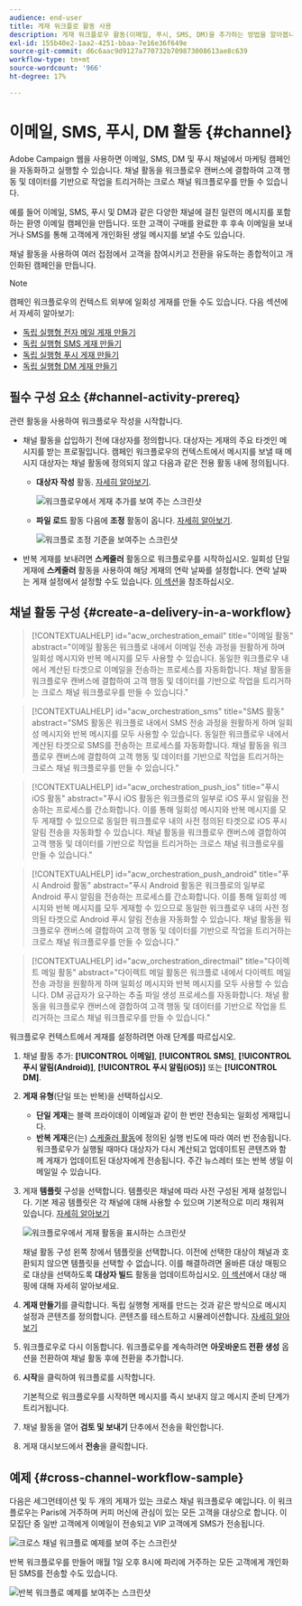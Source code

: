 ```yaml
---
audience: end-user
title: 게재 워크플로 활동 사용
description: 게재 워크플로우 활동(이메일, 푸시, SMS, DM)을 추가하는 방법을 알아봅니다
exl-id: 155b40e2-1aa2-4251-bbaa-7e16e36f649e
source-git-commit: d6c6aac9d9127a770732b709873008613ae8c639
workflow-type: tm+mt
source-wordcount: '966'
ht-degree: 17%

---
```


# 이메일, SMS, 푸시, DM 활동 {#channel}

Adobe Campaign 웹을 사용하면 이메일, SMS, DM 및 푸시 채널에서 마케팅 캠페인을 자동화하고 실행할 수 있습니다. 채널 활동을 워크플로우 캔버스에 결합하여 고객 행동 및 데이터를 기반으로 작업을 트리거하는 크로스 채널 워크플로우를 만들 수 있습니다.

예를 들어 이메일, SMS, 푸시 및 DM과 같은 다양한 채널에 걸친 일련의 메시지를 포함하는 환영 이메일 캠페인을 만듭니다. 또한 고객이 구매를 완료한 후 후속 이메일을 보내거나 SMS를 통해 고객에게 개인화된 생일 메시지를 보낼 수도 있습니다.

채널 활동을 사용하여 여러 접점에서 고객을 참여시키고 전환을 유도하는 종합적이고 개인화된 캠페인을 만듭니다.

>[!NOTE]
>
>캠페인 워크플로우의 컨텍스트 외부에 일회성 게재를 만들 수도 있습니다. 다음 섹션에서 자세히 알아보기:
>* [독립 실행형 전자 메일 게재 만들기](../../email/create-email.md)
>* [독립 실행형 SMS 게재 만들기](../../sms/create-sms.md)
>* [독립 실행형 푸시 게재 만들기](../../push/create-push.md)
>* [독립 실행형 DM 게재 만들기](../../direct-mail/create-direct-mail.md)

## 필수 구성 요소 {#channel-activity-prereq}

관련 활동을 사용하여 워크플로우 작성을 시작합니다.

* 채널 활동을 삽입하기 전에 대상자를 정의합니다. 대상자는 게재의 주요 타겟인 메시지를 받는 프로필입니다. 캠페인 워크플로우의 컨텍스트에서 메시지를 보낼 때 메시지 대상자는 채널 활동에 정의되지 않고 다음과 같은 전용 활동 내에 정의됩니다.

   * **대상자 작성** 활동. [자세히 알아보기](build-audience.md).

     ![워크플로우에서 게재 추가를 보여 주는 스크린샷](../../msg/assets/add-delivery-in-wf.png)

   * **파일 로드** 활동 다음에 **조정** 활동이 옵니다. [자세히 알아보기](load-file.md).

     ![워크플로 조정 기준을 보여주는 스크린샷](../assets/workflow-reconciliation-criteria.png)

* 반복 게재를 보내려면 **스케줄러** 활동으로 워크플로우를 시작하십시오. 일회성 단일 게재에 **스케줄러** 활동을 사용하여 해당 게재의 연락 날짜를 설정합니다. 연락 날짜는 게재 설정에서 설정할 수도 있습니다. [이 섹션](scheduler.md)을 참조하십시오.

## 채널 활동 구성 {#create-a-delivery-in-a-workflow}

>[!CONTEXTUALHELP]
>id="acw_orchestration_email"
>title="이메일 활동"
>abstract="이메일 활동은 워크플로 내에서 이메일 전송 과정을 원활하게 하며 일회성 메시지와 반복 메시지를 모두 사용할 수 있습니다. 동일한 워크플로우 내에서 계산된 타겟으로 이메일을 전송하는 프로세스를 자동화합니다. 채널 활동을 워크플로우 캔버스에 결합하여 고객 행동 및 데이터를 기반으로 작업을 트리거하는 크로스 채널 워크플로우를 만들 수 있습니다."

>[!CONTEXTUALHELP]
>id="acw_orchestration_sms"
>title="SMS 활동"
>abstract="SMS 활동은 워크플로 내에서 SMS 전송 과정을 원활하게 하며 일회성 메시지와 반복 메시지를 모두 사용할 수 있습니다. 동일한 워크플로우 내에서 계산된 타겟으로 SMS를 전송하는 프로세스를 자동화합니다. 채널 활동을 워크플로우 캔버스에 결합하여 고객 행동 및 데이터를 기반으로 작업을 트리거하는 크로스 채널 워크플로우를 만들 수 있습니다."

>[!CONTEXTUALHELP]
>id="acw_orchestration_push_ios"
>title="푸시 iOS 활동"
>abstract="푸시 iOS 활동은 워크플로의 일부로 iOS 푸시 알림을 전송하는 프로세스를 간소화합니다. 이를 통해 일회성 메시지와 반복 메시지를 모두 게재할 수 있으므로 동일한 워크플로우 내의 사전 정의된 타겟으로 iOS 푸시 알림 전송을 자동화할 수 있습니다. 채널 활동을 워크플로우 캔버스에 결합하여 고객 행동 및 데이터를 기반으로 작업을 트리거하는 크로스 채널 워크플로우를 만들 수 있습니다."

>[!CONTEXTUALHELP]
>id="acw_orchestration_push_android"
>title="푸시 Android 활동"
>abstract="푸시 Android 활동은 워크플로의 일부로 Android 푸시 알림을 전송하는 프로세스를 간소화합니다. 이를 통해 일회성 메시지와 반복 메시지를 모두 게재할 수 있으므로 동일한 워크플로우 내의 사전 정의된 타겟으로 Android 푸시 알림 전송을 자동화할 수 있습니다. 채널 활동을 워크플로우 캔버스에 결합하여 고객 행동 및 데이터를 기반으로 작업을 트리거하는 크로스 채널 워크플로우를 만들 수 있습니다."

>[!CONTEXTUALHELP]
>id="acw_orchestration_directmail"
>title="다이렉트 메일 활동"
>abstract="다이렉트 메일 활동은 워크플로 내에서 다이렉트 메일 전송 과정을 원활하게 하며 일회성 메시지와 반복 메시지를 모두 사용할 수 있습니다. DM 공급자가 요구하는 추출 파일 생성 프로세스를 자동화합니다. 채널 활동을 워크플로우 캔버스에 결합하여 고객 행동 및 데이터를 기반으로 작업을 트리거하는 크로스 채널 워크플로우를 만들 수 있습니다."

워크플로우 컨텍스트에서 게재를 설정하려면 아래 단계를 따르십시오.

1. 채널 활동 추가: **[!UICONTROL 이메일]**, **[!UICONTROL SMS]**, **[!UICONTROL 푸시 알림(Android)]**, **[!UICONTROL 푸시 알림(iOS)]** 또는 **[!UICONTROL DM]**.

1. **게재 유형**(단일 또는 반복)을 선택하십시오.

   * **단일 게재**&#x200B;는 블랙 프라이데이 이메일과 같이 한 번만 전송되는 일회성 게재입니다.
   * **반복 게재**&#x200B;은(는) [스케줄러 활동](scheduler.md)에 정의된 실행 빈도에 따라 여러 번 전송됩니다. 워크플로우가 실행될 때마다 대상자가 다시 계산되고 업데이트된 콘텐츠와 함께 게재가 업데이트된 대상자에게 전송됩니다. 주간 뉴스레터 또는 반복 생일 이메일일 수 있습니다.

1. 게재 **템플릿** 구성을 선택합니다. 템플릿은 채널에 따라 사전 구성된 게재 설정입니다. 기본 제공 템플릿은 각 채널에 대해 사용할 수 있으며 기본적으로 미리 채워져 있습니다. [자세히 알아보기](../../msg/delivery-template.md)

   ![워크플로우에서 게재 활동을 표시하는 스크린샷](../assets/delivery-activity-in-wf.png)

   채널 활동 구성 왼쪽 창에서 템플릿을 선택합니다. 이전에 선택한 대상이 채널과 호환되지 않으면 템플릿을 선택할 수 없습니다. 이를 해결하려면 올바른 대상 매핑으로 대상을 선택하도록 **대상자 빌드** 활동을 업데이트하십시오. [이 섹션](../../audience/targeting-dimensions.md)에서 대상 매핑에 대해 자세히 알아보세요.

1. **게재 만들기**&#x200B;를 클릭합니다. 독립 실행형 게재를 만드는 것과 같은 방식으로 메시지 설정과 콘텐츠를 정의합니다. 콘텐츠를 테스트하고 시뮬레이션합니다. [자세히 알아보기](../../msg/gs-messages.md)

1. 워크플로우로 다시 이동합니다. 워크플로우를 계속하려면 **아웃바운드 전환 생성** 옵션을 전환하여 채널 활동 후에 전환을 추가합니다.

1. **시작**&#x200B;을 클릭하여 워크플로를 시작합니다.

   기본적으로 워크플로우를 시작하면 메시지를 즉시 보내지 않고 메시지 준비 단계가 트리거됩니다.

1. 채널 활동을 열어 **검토 및 보내기** 단추에서 전송을 확인합니다.

1. 게재 대시보드에서 **전송**&#x200B;을 클릭합니다.

## 예제 {#cross-channel-workflow-sample}

다음은 세그먼테이션 및 두 개의 게재가 있는 크로스 채널 워크플로우 예입니다. 이 워크플로우는 Paris에 거주하며 커피 머신에 관심이 있는 모든 고객을 대상으로 합니다. 이 모집단 중 일반 고객에게 이메일이 전송되고 VIP 고객에게 SMS가 전송됩니다.

![크로스 채널 워크플로 예제를 보여 주는 스크린샷](../assets/workflow-channel-example.png)

반복 워크플로우를 만들어 매월 1일 오후 8시에 파리에 거주하는 모든 고객에게 개인화된 SMS를 전송할 수도 있습니다.

![반복 워크플로 예제를 보여주는 스크린샷](../assets/workflow-channel-example2.png)

<!--
description, which use case you can perform (common other activities that you can link before or after the activity)

how to add and configure the activity

example of a configured activity within a workflow
The Email delivery activity allows you to configure the sending of an email in a workflow. 
-->

<!-- Scheduled emails available?

This can be a single send email and sent just once, or it can be a recurring email.
* Single send emails are standard emails, sent once.
* Recurring emails allow you to send the same email multiple times to different targets over a defined period. You can aggregate the deliveries per period in order to get reports that correspond to your needs.

When linked to a scheduler, you can define recurring emails.
Email recipients are defined upstream of the activity in the same workflow, via an Audience targeting activity.

-->

<!--The message preparation is triggered according to the workflow execution parameters. From the message dashboard, you can select whether to request or not a manual confirmation to send the message (required by default). You can start the workflow manually or place a scheduler activity in the workflow to automate execution.-->
